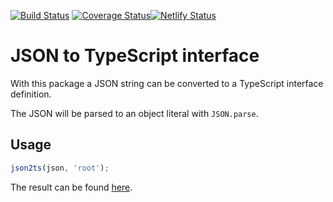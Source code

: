 [![Build Status](https://travis-ci.org/joppe/json2ts.svg?branch=master)](https://travis-ci.org/joppe/json2ts) [![Coverage Status](https://coveralls.io/repos/github/joppe/json2ts/badge.svg?branch=master)](https://coveralls.io/github/joppe/json2ts?branch=master)[![Netlify Status](https://api.netlify.com/api/v1/badges/941287f7-fbb6-4236-994a-c7751a68ccce/deploy-status)](https://app.netlify.com/sites/nifty-jackson-3f31e3/deploys)

# JSON to TypeScript interface

With this package a JSON string can be converted to a TypeScript interface definition.

The JSON will be parsed to an object literal with `JSON.parse`. 

## Usage

```typescript
json2ts(json, 'root');
```
 
 The result can be found [here](https://nifty-jackson-3f31e3.netlify.com/).
